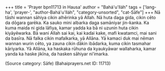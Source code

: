 +++
title = 'Prayer bpn11713 in Hausa'
author = "Bahá'u'lláh"
tags = ['lang-ha', 'prayer-', "author-Bahá'u'lláh", "category-unsorted", "cat-Sāfe"]
+++
Nā tāshi wannan sāhiya cikin alhērinka yā Allah. Nā huta daga gida, cikin cēto da dōgara garēka. Ka sauko mini albarka daga samāniyar jin-ƙanka. Ka kuma maida ni gida lāfiya, kamar yadda ka bā ni uzunin huta cikin kiyāyēwarka.
Bā wani Allah sai kai, kai kaɗai kake, mafi kwatamci, mai sani da basīra. 
Nā falka cikin mafalkarka, yā Allāna. Yā kamaci duk mai nēman wannan wurin cēto, ya zauna cikin ɗākin ibādarka, kuma cikin tasmahar kāriyarka.
Yā Allāna, ka haskaka rūhuna da kyaukyāwar wallaharka, kamar yanda ka haske jikīna, da hasken sāhiyar ni’imarka.

(Source category: Sāfe)
(Bahaiprayers.net ID: 11713)
